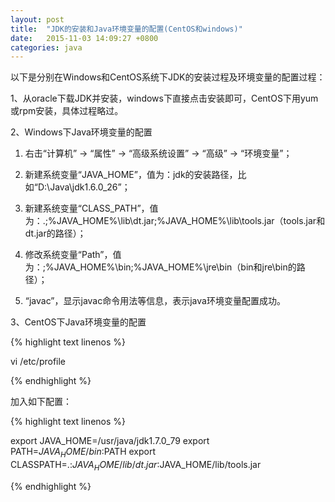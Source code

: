 ```yaml
---
layout: post
title:  "JDK的安装和Java环境变量的配置(CentOS和windows)"
date:   2015-11-03 14:09:27 +0800
categories: java
---
```


以下是分别在Windows和CentOS系统下JDK的安装过程及环境变量的配置过程：

<!-- more -->

1、从oracle下载JDK并安装，windows下直接点击安装即可，CentOS下用yum或rpm安装，具体过程略过。

2、Windows下Java环境变量的配置

1) 右击“计算机” -> “属性” -> “高级系统设置” -> “高级” -> “环境变量”；

2) 新建系统变量“JAVA_HOME”，值为：jdk的安装路径，比如“D:\Java\jdk1.6.0_26”；

3) 新建系统变量“CLASS_PATH”，值为：.;%JAVA_HOME%\lib\dt.jar;%JAVA_HOME%\lib\tools.jar（tools.jar和dt.jar的路径）；

4) 修改系统变量“Path”，值为：;%JAVA_HOME%\bin;%JAVA_HOME%\jre\bin（bin和jre\bin的路径）；

5) “javac”，显示javac命令用法等信息，表示java环境变量配置成功。

3、CentOS下Java环境变量的配置

{% highlight text linenos %}

vi /etc/profile

{% endhighlight %}

加入如下配置：

{% highlight text linenos %}

export JAVA_HOME=/usr/java/jdk1.7.0_79
export PATH=$JAVA_HOME/bin:$PATH
export CLASSPATH=.:$JAVA_HOME/lib/dt.jar:$JAVA_HOME/lib/tools.jar

{% endhighlight %}




